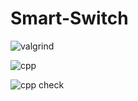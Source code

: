 # Smart-Switch

![valgrind](https://user-images.githubusercontent.com/99010716/164214864-669668a5-3054-4d9b-b658-f6a0039c5d8d.jpeg)

![cpp](https://user-images.githubusercontent.com/99010716/164214893-694977fc-e31e-4820-9bf2-347593e25520.jpeg)

![cpp check](https://user-images.githubusercontent.com/99010716/164214920-551ac7c6-93e4-425e-9929-6cda7f323d3b.jpeg)
